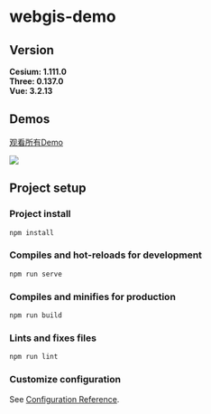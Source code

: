# webgis-demo

## Version
**Cesium: 1.111.0**  
**Three: 0.137.0**  
**Vue: 3.2.13**

## Demos
[观看所有Demo](https://zhengjie9510.github.io/webgis-demo/#/)

![](demo.gif)  
## Project setup

### Project install
```
npm install
```

### Compiles and hot-reloads for development
```
npm run serve
```

### Compiles and minifies for production
```
npm run build
```

### Lints and fixes files
```
npm run lint
```

### Customize configuration
See [Configuration Reference](https://cli.vuejs.org/config/).
